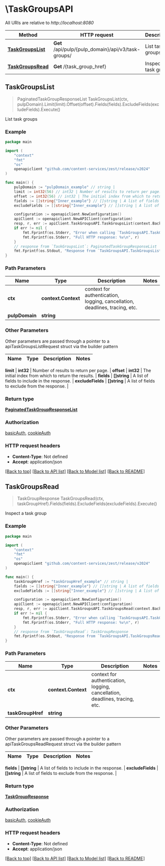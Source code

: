# \TaskGroupsAPI

All URIs are relative to *http://localhost:8080*

Method | HTTP request | Description
------------- | ------------- | -------------
[**TaskGroupsList**](TaskGroupsAPI.md#TaskGroupsList) | **Get** /api/pulp/{pulp_domain}/api/v3/task-groups/ | List task groups
[**TaskGroupsRead**](TaskGroupsAPI.md#TaskGroupsRead) | **Get** /{task_group_href} | Inspect a task group



## TaskGroupsList

> PaginatedTaskGroupResponseList TaskGroupsList(ctx, pulpDomain).Limit(limit).Offset(offset).Fields(fields).ExcludeFields(excludeFields).Execute()

List task groups



### Example

```go
package main

import (
	"context"
	"fmt"
	"os"
	openapiclient "github.com/content-services/zest/release/v2024"
)

func main() {
	pulpDomain := "pulpDomain_example" // string | 
	limit := int32(56) // int32 | Number of results to return per page. (optional)
	offset := int32(56) // int32 | The initial index from which to return the results. (optional)
	fields := []string{"Inner_example"} // []string | A list of fields to include in the response. (optional)
	excludeFields := []string{"Inner_example"} // []string | A list of fields to exclude from the response. (optional)

	configuration := openapiclient.NewConfiguration()
	apiClient := openapiclient.NewAPIClient(configuration)
	resp, r, err := apiClient.TaskGroupsAPI.TaskGroupsList(context.Background(), pulpDomain).Limit(limit).Offset(offset).Fields(fields).ExcludeFields(excludeFields).Execute()
	if err != nil {
		fmt.Fprintf(os.Stderr, "Error when calling `TaskGroupsAPI.TaskGroupsList``: %v\n", err)
		fmt.Fprintf(os.Stderr, "Full HTTP response: %v\n", r)
	}
	// response from `TaskGroupsList`: PaginatedTaskGroupResponseList
	fmt.Fprintf(os.Stdout, "Response from `TaskGroupsAPI.TaskGroupsList`: %v\n", resp)
}
```

### Path Parameters


Name | Type | Description  | Notes
------------- | ------------- | ------------- | -------------
**ctx** | **context.Context** | context for authentication, logging, cancellation, deadlines, tracing, etc.
**pulpDomain** | **string** |  | 

### Other Parameters

Other parameters are passed through a pointer to a apiTaskGroupsListRequest struct via the builder pattern


Name | Type | Description  | Notes
------------- | ------------- | ------------- | -------------

 **limit** | **int32** | Number of results to return per page. | 
 **offset** | **int32** | The initial index from which to return the results. | 
 **fields** | **[]string** | A list of fields to include in the response. | 
 **excludeFields** | **[]string** | A list of fields to exclude from the response. | 

### Return type

[**PaginatedTaskGroupResponseList**](PaginatedTaskGroupResponseList.md)

### Authorization

[basicAuth](../README.md#basicAuth), [cookieAuth](../README.md#cookieAuth)

### HTTP request headers

- **Content-Type**: Not defined
- **Accept**: application/json

[[Back to top]](#) [[Back to API list]](../README.md#documentation-for-api-endpoints)
[[Back to Model list]](../README.md#documentation-for-models)
[[Back to README]](../README.md)


## TaskGroupsRead

> TaskGroupResponse TaskGroupsRead(ctx, taskGroupHref).Fields(fields).ExcludeFields(excludeFields).Execute()

Inspect a task group



### Example

```go
package main

import (
	"context"
	"fmt"
	"os"
	openapiclient "github.com/content-services/zest/release/v2024"
)

func main() {
	taskGroupHref := "taskGroupHref_example" // string | 
	fields := []string{"Inner_example"} // []string | A list of fields to include in the response. (optional)
	excludeFields := []string{"Inner_example"} // []string | A list of fields to exclude from the response. (optional)

	configuration := openapiclient.NewConfiguration()
	apiClient := openapiclient.NewAPIClient(configuration)
	resp, r, err := apiClient.TaskGroupsAPI.TaskGroupsRead(context.Background(), taskGroupHref).Fields(fields).ExcludeFields(excludeFields).Execute()
	if err != nil {
		fmt.Fprintf(os.Stderr, "Error when calling `TaskGroupsAPI.TaskGroupsRead``: %v\n", err)
		fmt.Fprintf(os.Stderr, "Full HTTP response: %v\n", r)
	}
	// response from `TaskGroupsRead`: TaskGroupResponse
	fmt.Fprintf(os.Stdout, "Response from `TaskGroupsAPI.TaskGroupsRead`: %v\n", resp)
}
```

### Path Parameters


Name | Type | Description  | Notes
------------- | ------------- | ------------- | -------------
**ctx** | **context.Context** | context for authentication, logging, cancellation, deadlines, tracing, etc.
**taskGroupHref** | **string** |  | 

### Other Parameters

Other parameters are passed through a pointer to a apiTaskGroupsReadRequest struct via the builder pattern


Name | Type | Description  | Notes
------------- | ------------- | ------------- | -------------

 **fields** | **[]string** | A list of fields to include in the response. | 
 **excludeFields** | **[]string** | A list of fields to exclude from the response. | 

### Return type

[**TaskGroupResponse**](TaskGroupResponse.md)

### Authorization

[basicAuth](../README.md#basicAuth), [cookieAuth](../README.md#cookieAuth)

### HTTP request headers

- **Content-Type**: Not defined
- **Accept**: application/json

[[Back to top]](#) [[Back to API list]](../README.md#documentation-for-api-endpoints)
[[Back to Model list]](../README.md#documentation-for-models)
[[Back to README]](../README.md)


